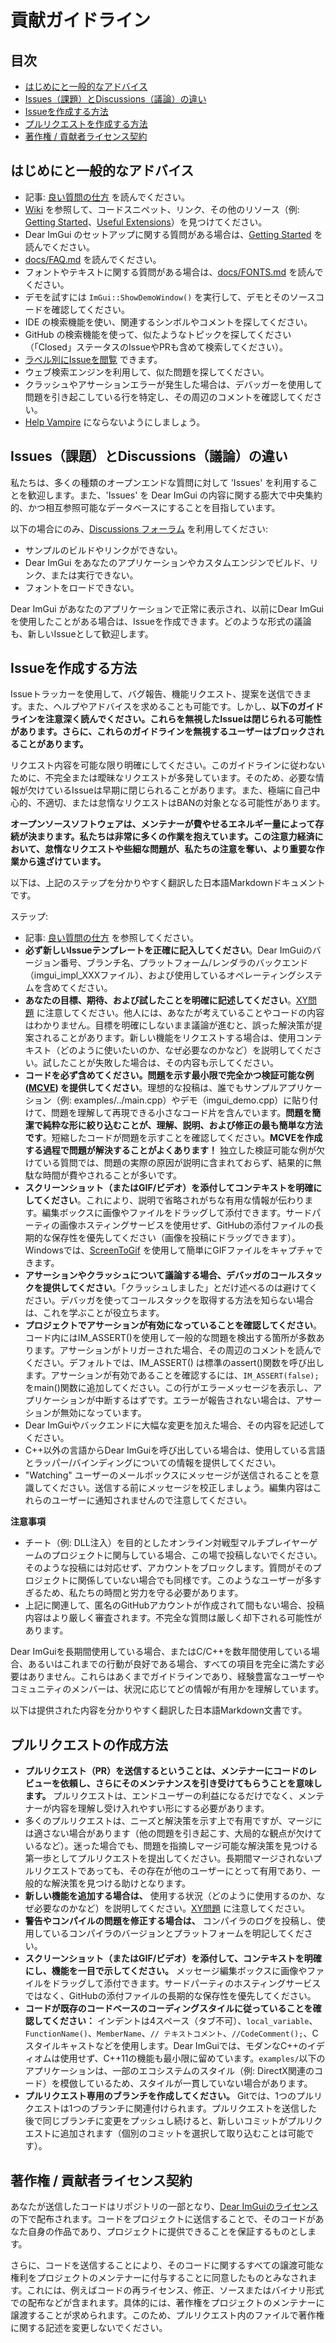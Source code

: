 # 貢献ガイドライン

## 目次

- [はじめにと一般的なアドバイス](#はじめにと一般的なアドバイス)
- [Issues（課題）とDiscussions（議論）の違い](#issues課題とdiscussions議論の違い)
- [Issueを作成する方法](#issueを作成する方法)
- [プルリクエストを作成する方法](#プルリクエストを作成する方法)
- [著作権 / 貢献者ライセンス契約](#著作権--貢献者ライセンス契約)

## はじめにと一般的なアドバイス

- 記事: [良い質問の仕方](https://bit.ly/3nwRnx1) を読んでください。
- [Wiki](https://github.com/ocornut/imgui/wiki) を参照して、コードスニペット、リンク、その他のリソース（例: [Getting Started](https://github.com/ocornut/imgui/wiki/Getting-Started)、[Useful Extensions](https://github.com/ocornut/imgui/wiki/Useful-Extensions)）を見つけてください。
- Dear ImGui のセットアップに関する質問がある場合は、[Getting Started](https://github.com/ocornut/imgui/wiki/Getting-Started) を読んでください。
- [docs/FAQ.md](https://github.com/ocornut/imgui/blob/master/docs/FAQ.md) を読んでください。
- フォントやテキストに関する質問がある場合は、[docs/FONTS.md](https://github.com/ocornut/imgui/blob/master/docs/FONTS.md) を読んでください。
- デモを試すには `ImGui::ShowDemoWindow()` を実行して、デモとそのソースコードを確認してください。
- IDE の検索機能を使い、関連するシンボルやコメントを探してください。
- GitHub の検索機能を使って、似たようなトピックを探してください（「Closed」ステータスのIssueやPRも含めて検索してください）。
- [ラベル別にIssueを閲覧](https://github.com/ocornut/imgui/labels) できます。
- ウェブ検索エンジンを利用して、似た問題を探してください。
- クラッシュやアサーションエラーが発生した場合は、デバッガーを使用して問題を引き起こしている行を特定し、その周辺のコメントを確認してください。
- [Help Vampire](https://slash7.com/2006/12/22/vampires/) にならないようにしましょう。

## Issues（課題）とDiscussions（議論）の違い

私たちは、多くの種類のオープンエンドな質問に対して 'Issues' を利用することを歓迎します。また、'Issues' を Dear ImGui の内容に関する膨大で中央集約的、かつ相互参照可能なデータベースにすることを目指しています。

以下の場合にのみ、[Discussions フォーラム](https://github.com/ocornut/imgui/discussions) を利用してください:
- サンプルのビルドやリンクができない。
- Dear ImGui をあなたのアプリケーションやカスタムエンジンでビルド、リンク、または実行できない。
- フォントをロードできない。

Dear ImGui があなたのアプリケーションで正常に表示され、以前にDear ImGuiを使用したことがある場合は、Issueを作成できます。どのような形式の議論も、新しいIssueとして歓迎します。

## Issueを作成する方法

Issueトラッカーを使用して、バグ報告、機能リクエスト、提案を送信できます。また、ヘルプやアドバイスを求めることも可能です。しかし、**以下のガイドラインを注意深く読んでください。これらを無視したIssueは閉じられる可能性があります。さらに、これらのガイドラインを無視するユーザーはブロックされることがあります。**

リクエスト内容を可能な限り明確にしてください。このガイドラインに従わないために、不完全または曖昧なリクエストが多発しています。そのため、必要な情報が欠けているIssueは早期に閉じられることがあります。また、極端に自己中心的、不適切、または怠惰なリクエストはBANの対象となる可能性があります。

**オープンソースソフトウェアは、メンテナーが費やせるエネルギー量によって存続が決まります。私たちは非常に多くの作業を抱えています。この注意力経済において、怠惰なリクエストや些細な問題が、私たちの注意を奪い、より重要な作業から遠ざけています。**

以下は、上記のステップを分かりやすく翻訳した日本語Markdownドキュメントです。

ステップ:

- 記事: [良い質問の仕方](https://bit.ly/3nwRnx1) を参照してください。
- **必ず新しいIssueテンプレートを正確に記入してください**。Dear ImGuiのバージョン番号、ブランチ名、プラットフォーム/レンダラのバックエンド（imgui_impl_XXXファイル）、および使用しているオペレーティングシステムを含めてください。
- **あなたの目標、期待、および試したことを明確に記述してください**。[XY問題](http://xyproblem.info/) に注意してください。他人には、あなたが考えていることやコードの内容はわかりません。目標を明確にしないまま議論が進むと、誤った解決策が提案されることがあります。新しい機能をリクエストする場合は、使用コンテキスト（どのように使いたいのか、なぜ必要なのかなど）を説明してください。試したことが失敗した場合は、その内容も示してください。
- **コードを必ず含めてください。問題を示す最小限で完全かつ検証可能な例 ([MCVE](https://stackoverflow.com/help/mcve)) を提供してください**。理想的な投稿は、誰でもサンプルアプリケーション（例: examples/../main.cpp）やデモ（imgui_demo.cpp）に貼り付けて、問題を理解して再現できる小さなコード片を含んでいます。**問題を簡潔で純粋な形に絞り込むことが、理解、説明、および修正の最も簡単な方法です**。短縮したコードが問題を示すことを確認してください。**MCVEを作成する過程で問題が解決することがよくあります！** 独立した検証可能な例が欠けている質問では、問題の実際の原因が説明に含まれておらず、結果的に無駄な時間が費やされることが多いです。
- **スクリーンショット（またはGIF/ビデオ）を添付してコンテキストを明確にしてください**。これにより、説明で省略されがちな有用な情報が伝わります。編集ボックスに画像やファイルをドラッグして添付できます。サードパーティの画像ホスティングサービスを使用せず、GitHubの添付ファイルの長期的な保存性を優先してください（画像を投稿にドラッグできます）。Windowsでは、[ScreenToGif](https://www.screentogif.com/) を使用して簡単にGIFファイルをキャプチャできます。
- **アサーションやクラッシュについて議論する場合、デバッガのコールスタックを提供してください**。「クラッシュしました」とだけ述べるのは避けてください。デバッガを使ってコールスタックを取得する方法を知らない場合は、これを学ぶことが役立ちます。
- **プロジェクトでアサーションが有効になっていることを確認してください**。コード内にはIM_ASSERT()を使用して一般的な問題を検出する箇所が多数あります。アサーションがトリガーされた場合、その周辺のコメントを読んでください。デフォルトでは、IM_ASSERT() は標準のassert()関数を呼び出します。アサーションが有効であることを確認するには、`IM_ASSERT(false);` をmain()関数に追加してください。この行がエラーメッセージを表示し、アプリケーションが中断するはずです。エラーが報告されない場合は、アサーションが無効になっています。
- Dear ImGuiやバックエンドに大幅な変更を加えた場合、その内容を記述してください。
- C++以外の言語からDear ImGuiを呼び出している場合は、使用している言語とラッパー/バインディングについての情報を提供してください。
- "Watching" ユーザーのメールボックスにメッセージが送信されることを意識してください。送信する前にメッセージを校正しましょう。編集内容はこれらのユーザーに通知されませんので注意してください。

**注意事項**

- チート（例: DLL注入）を目的としたオンライン対戦型マルチプレイヤーゲームのプロジェクトに関与している場合、この場で投稿しないでください。そのような投稿には対応せず、アカウントをブロックします。質問がそのプロジェクトに関係していない場合でも同様です。このようなユーザーが多すぎるため、私たちの時間と労力を守る必要があります。
- 上記に関連して、匿名のGitHubアカウントが作成されて間もない場合、投稿内容はより厳しく審査されます。不完全な質問は厳しく却下される可能性があります。

Dear ImGuiを長期間使用している場合、またはC/C++を数年間使用している場合、あるいはこれまでの行動が良好である場合、すべての項目を完全に満たす必要はありません。これらはあくまでガイドラインであり、経験豊富なユーザーやコミュニティのメンバーは、状況に応じてどの情報が有用かを理解しています。

以下は提供された内容を分かりやすく翻訳した日本語Markdown文書です。

## プルリクエストの作成方法

- **プルリクエスト（PR）を送信するということは、メンテナーにコードのレビューを依頼し、さらにそのメンテナンスを引き受けてもらうことを意味します。** プルリクエストは、エンドユーザーの利益になるだけでなく、メンテナーが内容を理解し受け入れやすい形にする必要があります。
- 多くのプルリクエストは、ニーズと解決策を示す上で有用ですが、マージには適さない場合があります（他の問題を引き起こす、大局的な観点が欠けているなど）。迷った場合でも、問題を指摘しマージ可能な解決策を見つける第一歩としてプルリクエストを提出してください。長期間マージされないプルリクエストであっても、その存在が他のユーザーにとって有用であり、一般的な解決策を見つける助けとなります。
- **新しい機能を追加する場合は、** 使用する状況（どのように使用するのか、なぜ必要なのかなど）を説明してください。[XY問題](http://xyproblem.info/) に注意してください。
- **警告やコンパイルの問題を修正する場合は、** コンパイラのログを投稿し、使用しているコンパイラのバージョンとプラットフォームを明記してください。
- **スクリーンショット（またはGIF/ビデオ）を添付して、コンテキストを明確にし、機能を一目で示してください。** メッセージ編集ボックスに画像やファイルをドラッグして添付できます。サードパーティのホスティングサービスではなく、GitHubの添付ファイルの長期的な保存性を優先してください。
- **コードが既存のコードベースのコーディングスタイルに従っていることを確認してください：** インデントは4スペース（タブ不可）、`local_variable`、`FunctionName()`、`MemberName`、`// テキストコメント`、`//CodeComment();`、Cスタイルキャストなどを使用します。Dear ImGuiでは、モダンなC++のイディオムは使用せず、C++11の機能も最小限に留めています。`examples/`以下のアプリケーションは、一部のエコシステムのスタイル（例: DirectX関連のコード）を模倣しているため、スタイルが一貫していない場合があります。
- **プルリクエスト専用のブランチを作成してください。** Gitでは、1つのプルリクエストは1つのブランチに関連付けられます。プルリクエストを送信した後で同じブランチに変更をプッシュし続けると、新しいコミットがプルリクエストに追加されます（個別のコミットを選択して取り込むことは可能です）。

## 著作権 / 貢献者ライセンス契約

あなたが送信したコードはリポジトリの一部となり、[Dear ImGuiのライセンス](https://github.com/ocornut/imgui/blob/master/LICENSE.txt)の下で配布されます。コードをプロジェクトに送信することで、そのコードがあなた自身の作品であり、プロジェクトに提供できることを保証するものとします。

さらに、コードを送信することにより、そのコードに関するすべての譲渡可能な権利をプロジェクトのメンテナーに付与することに同意したものとみなされます。これには、例えばコードの再ライセンス、修正、ソースまたはバイナリ形式での配布などが含まれます。具体的には、著作権をプロジェクトのメンテナーに譲渡することが求められます。このため、プルリクエスト内のファイルで著作権に関する記述を変更しないでください。
